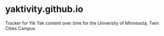 # yaktivity.github.io
Tracker for Yik Yak content over time for the University of Minnesota, Twin Cities Campus

